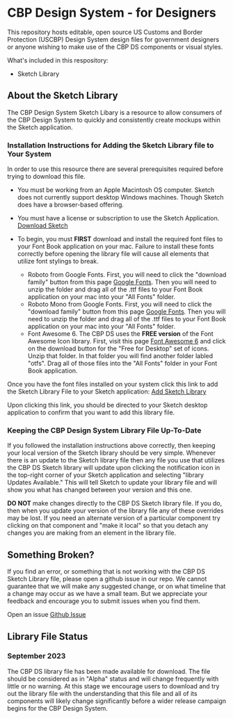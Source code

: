 # CBP Design System - for Designers
This repository hosts editable, open source US Customs and Border Protection (USCBP) Design System design files for government designers or anyone wishing to make use of the CBP DS components or visual styles.

What's included in this respository:
- Sketch Library 



## About the Sketch Library
The CBP Design System Sketch Libary is a resource to allow consumers of the CBP Design System to quickly and consistently create mockups within the Sketch application. 



### Installation Instructions for Adding the Sketch Library file to Your System
In order to use this resource there are several prerequisites required before trying to download this file. 
- You must be working from an Apple Macintosh OS computer. Sketch does not currently support desktop Windows machines. Though Sketch does have a browser-based offering.
- You must have a license or subscription to use the Sketch Application. [Download Sketch](https://www.sketch.com/)
- To begin, you must **FIRST** download and install the required font files to your Font Book application on your mac. Failure to install these fonts correctly before opening the library file will cause all elements that utilize font stylings to break.
  
    - Roboto from Google Fonts. First, you will need to click the "download family" button from this page [Google Fonts](https://fonts.google.com/specimen/Roboto). Then you will need to unzip the folder and drag all of the .ttf files to your Font Book application on your mac into your "All Fonts" folder.
    - Roboto Mono from Google Fonts. First, you will need to click the "download family" button from this page [Google Fonts](https://fonts.google.com/specimen/Roboto+Mono?query=roboto+mono). Then you will need to unzip the folder and drag all of the .ttf files to your Font Book application on your mac into your "All Fonts" folder.
    - Font Awesome 6. The CBP DS uses the **FREE version** of the Font Awesome Icon library. First, visit this page [Font Awesome 6](https://fontawesome.com/download) and click on the download button for the "Free for Desktop" set of icons. Unzip that folder. In that folder you will find another folder labled "otfs". Drag all of those files into the "All Fonts" folder in your Font Book application.
 

Once you have the font files installed on your system click this link to add the Sketch Library File to your Sketch application: [Add Sketch Library](sketch://add-library?url=https%3A%2F%2Fus-cbp.github.io%2Fcbp-ds-for-designers%2Fsketch.rss)  

Upon clicking this link, you should be directed to your Sketch desktop application to confirm that you want to add this library file. 



### Keeping the CBP Design System Library File Up-To-Date
If you followed the installation instructions above correctly, then keeping your local version of the Sketch library should be very simple. Whenever there is an update to the Sketch library file then any file you use that utilizes the CBP DS Sketch library will update upon clicking the notification icon in the top-right corner of your Sketch application and selecting "library Updates Available." This will tell Sketch to update your library file and will show you what has changed between your version and this one. 

**DO NOT** make changes directly to the CBP DS Sketch library file. If you do, then when you update your version of the library file any of these overrides may be lost. If you need an alternate version of a particular component try clicking on that component and "make it local" so that you detach any changes you are making from an element in the library file.



## Something Broken?
If you find an error, or something that is not working with the CBP DS Sketch Library file, please open a github issue in our repo. We cannot guarantee that we will make any suggested change, or on what timeline that a change may occur as we have a small team. But we appreciate your feedback and encourage you to submit issues when you find them.

Open an issue [Github Issue](https://github.com/US-CBP/cbp-ds-for-designers/issues)



## Library File Status

### September 2023
The CBP DS library file has been made available for download. The file should be considered as in "Alpha" status and will change frequently with little or no warning. At this stage we encourage users to download and try out the library file with the understanding that this file and all of its components will likely change significantly before a wider release campaign begins for the CBP Design System.
